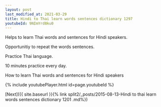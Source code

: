 ```yaml
---
layout: post
last_modified_at: 2021-03-29
title: Hindi to Thai learn words sentences dictionary 1297 
youtubeId: 9NImYrd8ku0
---
```

 
 
Helps to learn Thai words and sentences for Hindi speakers.

Opportunitiy to repeat the words sentences. 

Practice Thai language. 
 
10 minutes practice every day. 
 
How to learn Thai words and sentences for Hindi speakers 
 
{% include youtubePlayer.html id=page.youtubeId %}
 
 
[Next]({{ site.baseurl }}{% link  split2/_posts/2015-08-13-Hindi to thai learn words sentences dictionary 1201 .md%})
 

